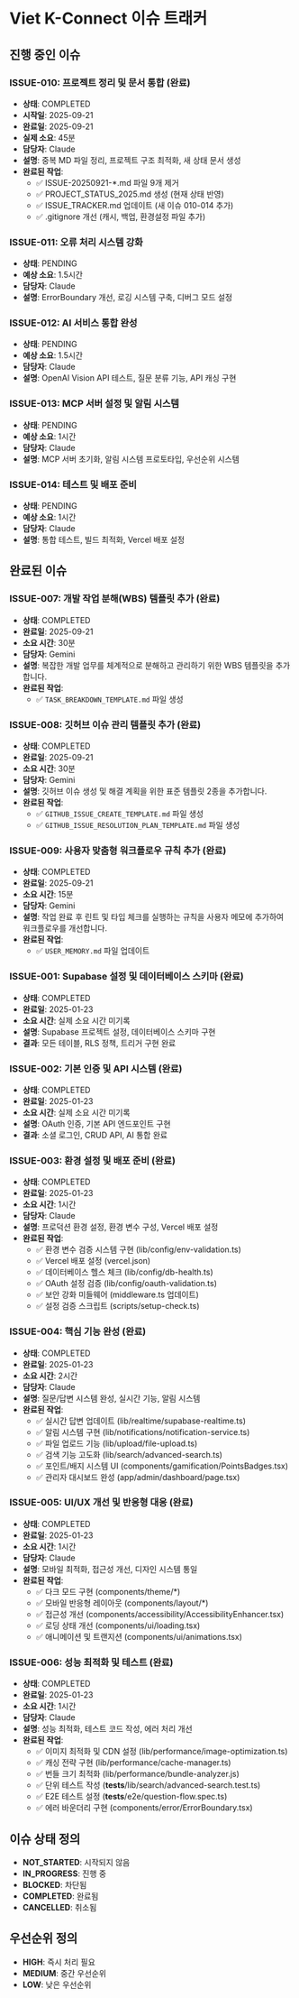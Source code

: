 # Viet K-Connect 이슈 트래커

## 진행 중인 이슈

### ISSUE-010: 프로젝트 정리 및 문서 통합 (완료)
- **상태**: COMPLETED
- **시작일**: 2025-09-21
- **완료일**: 2025-09-21
- **실제 소요**: 45분
- **담당자**: Claude
- **설명**: 중복 MD 파일 정리, 프로젝트 구조 최적화, 새 상태 문서 생성
- **완료된 작업**:
  - ✅ ISSUE-20250921-*.md 파일 9개 제거
  - ✅ PROJECT_STATUS_2025.md 생성 (현재 상태 반영)
  - ✅ ISSUE_TRACKER.md 업데이트 (새 이슈 010-014 추가)
  - ✅ .gitignore 개선 (캐시, 백업, 환경설정 파일 추가)

### ISSUE-011: 오류 처리 시스템 강화
- **상태**: PENDING
- **예상 소요**: 1.5시간
- **담당자**: Claude
- **설명**: ErrorBoundary 개선, 로깅 시스템 구축, 디버그 모드 설정

### ISSUE-012: AI 서비스 통합 완성
- **상태**: PENDING
- **예상 소요**: 1.5시간
- **담당자**: Claude
- **설명**: OpenAI Vision API 테스트, 질문 분류 기능, API 캐싱 구현

### ISSUE-013: MCP 서버 설정 및 알림 시스템
- **상태**: PENDING
- **예상 소요**: 1시간
- **담당자**: Claude
- **설명**: MCP 서버 초기화, 알림 시스템 프로토타입, 우선순위 시스템

### ISSUE-014: 테스트 및 배포 준비
- **상태**: PENDING
- **예상 소요**: 1시간
- **담당자**: Claude
- **설명**: 통합 테스트, 빌드 최적화, Vercel 배포 설정

## 완료된 이슈

### ISSUE-007: 개발 작업 분해(WBS) 템플릿 추가 (완료)
- **상태**: COMPLETED
- **완료일**: 2025-09-21
- **소요 시간**: 30분
- **담당자**: Gemini
- **설명**: 복잡한 개발 업무를 체계적으로 분해하고 관리하기 위한 WBS 템플릿을 추가합니다.
- **완료된 작업**:
  - ✅ `TASK_BREAKDOWN_TEMPLATE.md` 파일 생성

### ISSUE-008: 깃허브 이슈 관리 템플릿 추가 (완료)
- **상태**: COMPLETED
- **완료일**: 2025-09-21
- **소요 시간**: 30분
- **담당자**: Gemini
- **설명**: 깃허브 이슈 생성 및 해결 계획을 위한 표준 템플릿 2종을 추가합니다.
- **완료된 작업**:
  - ✅ `GITHUB_ISSUE_CREATE_TEMPLATE.md` 파일 생성
  - ✅ `GITHUB_ISSUE_RESOLUTION_PLAN_TEMPLATE.md` 파일 생성

### ISSUE-009: 사용자 맞춤형 워크플로우 규칙 추가 (완료)
- **상태**: COMPLETED
- **완료일**: 2025-09-21
- **소요 시간**: 15분
- **담당자**: Gemini
- **설명**: 작업 완료 후 린트 및 타입 체크를 실행하는 규칙을 사용자 메모에 추가하여 워크플로우를 개선합니다.
- **완료된 작업**:
  - ✅ `USER_MEMORY.md` 파일 업데이트


### ISSUE-001: Supabase 설정 및 데이터베이스 스키마 (완료)
- **상태**: COMPLETED
- **완료일**: 2025-01-23
- **소요 시간**: 실제 소요 시간 미기록
- **설명**: Supabase 프로젝트 설정, 데이터베이스 스키마 구현
- **결과**: 모든 테이블, RLS 정책, 트리거 구현 완료

### ISSUE-002: 기본 인증 및 API 시스템 (완료)
- **상태**: COMPLETED
- **완료일**: 2025-01-23
- **소요 시간**: 실제 소요 시간 미기록
- **설명**: OAuth 인증, 기본 API 엔드포인트 구현
- **결과**: 소셜 로그인, CRUD API, AI 통합 완료

### ISSUE-003: 환경 설정 및 배포 준비 (완료)
- **상태**: COMPLETED
- **완료일**: 2025-01-23
- **소요 시간**: 1시간
- **담당자**: Claude
- **설명**: 프로덕션 환경 설정, 환경 변수 구성, Vercel 배포 설정
- **완료된 작업**:
  - ✅ 환경 변수 검증 시스템 구현 (lib/config/env-validation.ts)
  - ✅ Vercel 배포 설정 (vercel.json)
  - ✅ 데이터베이스 헬스 체크 (lib/config/db-health.ts)
  - ✅ OAuth 설정 검증 (lib/config/oauth-validation.ts)
  - ✅ 보안 강화 미들웨어 (middleware.ts 업데이트)
  - ✅ 설정 검증 스크립트 (scripts/setup-check.ts)

### ISSUE-004: 핵심 기능 완성 (완료)
- **상태**: COMPLETED
- **완료일**: 2025-01-23
- **소요 시간**: 2시간
- **담당자**: Claude
- **설명**: 질문/답변 시스템 완성, 실시간 기능, 알림 시스템
- **완료된 작업**:
  - ✅ 실시간 답변 업데이트 (lib/realtime/supabase-realtime.ts)
  - ✅ 알림 시스템 구현 (lib/notifications/notification-service.ts)
  - ✅ 파일 업로드 기능 (lib/upload/file-upload.ts)
  - ✅ 검색 기능 고도화 (lib/search/advanced-search.ts)
  - ✅ 포인트/배지 시스템 UI (components/gamification/PointsBadges.tsx)
  - ✅ 관리자 대시보드 완성 (app/admin/dashboard/page.tsx)

### ISSUE-005: UI/UX 개선 및 반응형 대응 (완료)
- **상태**: COMPLETED
- **완료일**: 2025-01-23
- **소요 시간**: 1시간
- **담당자**: Claude
- **설명**: 모바일 최적화, 접근성 개선, 디자인 시스템 통일
- **완료된 작업**:
  - ✅ 다크 모드 구현 (components/theme/*)
  - ✅ 모바일 반응형 레이아웃 (components/layout/*)
  - ✅ 접근성 개선 (components/accessibility/AccessibilityEnhancer.tsx)
  - ✅ 로딩 상태 개선 (components/ui/loading.tsx)
  - ✅ 애니메이션 및 트랜지션 (components/ui/animations.tsx)

### ISSUE-006: 성능 최적화 및 테스트 (완료)
- **상태**: COMPLETED
- **완료일**: 2025-01-23
- **소요 시간**: 1시간
- **담당자**: Claude
- **설명**: 성능 최적화, 테스트 코드 작성, 에러 처리 개선
- **완료된 작업**:
  - ✅ 이미지 최적화 및 CDN 설정 (lib/performance/image-optimization.ts)
  - ✅ 캐싱 전략 구현 (lib/performance/cache-manager.ts)
  - ✅ 번들 크기 최적화 (lib/performance/bundle-analyzer.js)
  - ✅ 단위 테스트 작성 (__tests__/lib/search/advanced-search.test.ts)
  - ✅ E2E 테스트 설정 (__tests__/e2e/question-flow.spec.ts)
  - ✅ 에러 바운더리 구현 (components/error/ErrorBoundary.tsx)

## 이슈 상태 정의
- **NOT_STARTED**: 시작되지 않음
- **IN_PROGRESS**: 진행 중
- **BLOCKED**: 차단됨
- **COMPLETED**: 완료됨
- **CANCELLED**: 취소됨

## 우선순위 정의
- **HIGH**: 즉시 처리 필요
- **MEDIUM**: 중간 우선순위
- **LOW**: 낮은 우선순위